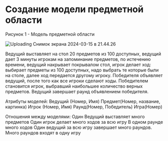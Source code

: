 # Создание модели предметной области

Рисунок 1 - Модель предметной области

![Uploading Снимок экрана 2024-03-15 в 21.44.26](https://github.com/srapchegs/rtippo/assets/160636893/d259def9-ba0f-4c25-a5f6-38feb753ce7c)


Ведущий выставляет на стол 20 предметов из 100 доступных, ведущий дает 3 минуты игрокам на запоминание предметов, по истечению времени, ведущий накрывает покрывалом стол, игрок делает ход: выбирает предметы из 100 доступных, надо выбрать те которые были на столе, далее ход передается другому игроку.
Победителя объявляет ведущий, после того как все игроки сделают ходы. Победителем становится игрок, выбравший наибольшее количество верных предметов. Ведущий завершает раунд объявлением победителя.


Атрибуты моделей:
Ведущий (Номер, Имя)
Предмет(Номер, название, картинка)
Игрок (Номер, Имя)
Раунд(Номер, Победитель)
Игра(Номер)


Отношения между моделями:
Один Ведущий выставляет много предметов
Один игрок делает много ходов за всю игру
В одном раунде много ходов
Один ведущий за всю игру завершает много раундов.
Много раундов входят в одну игру

